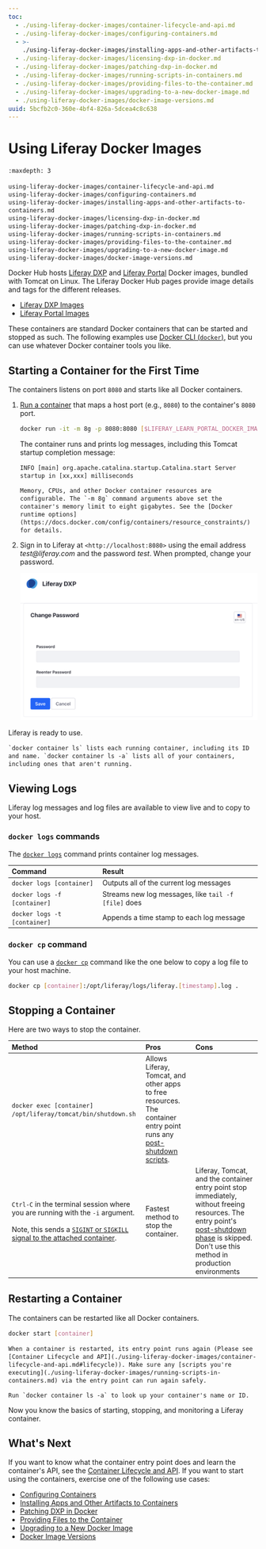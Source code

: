 ```yaml
---
toc:
  - ./using-liferay-docker-images/container-lifecycle-and-api.md
  - ./using-liferay-docker-images/configuring-containers.md
  - >-
    ./using-liferay-docker-images/installing-apps-and-other-artifacts-to-containers.md
  - ./using-liferay-docker-images/licensing-dxp-in-docker.md
  - ./using-liferay-docker-images/patching-dxp-in-docker.md
  - ./using-liferay-docker-images/running-scripts-in-containers.md
  - ./using-liferay-docker-images/providing-files-to-the-container.md
  - ./using-liferay-docker-images/upgrading-to-a-new-docker-image.md
  - ./using-liferay-docker-images/docker-image-versions.md
uuid: 5bcfb2c0-360e-4bf4-826a-5dcea4c8c638
---
```

# Using Liferay Docker Images

```{toctree}
:maxdepth: 3

using-liferay-docker-images/container-lifecycle-and-api.md
using-liferay-docker-images/configuring-containers.md
using-liferay-docker-images/installing-apps-and-other-artifacts-to-containers.md
using-liferay-docker-images/licensing-dxp-in-docker.md
using-liferay-docker-images/patching-dxp-in-docker.md
using-liferay-docker-images/running-scripts-in-containers.md
using-liferay-docker-images/providing-files-to-the-container.md
using-liferay-docker-images/upgrading-to-a-new-docker-image.md
using-liferay-docker-images/docker-image-versions.md
```

Docker Hub hosts [Liferay DXP](https://hub.docker.com/r/liferay/dxp) and [Liferay Portal](https://hub.docker.com/r/liferay/portal) Docker images, bundled with Tomcat on Linux. The Liferay Docker Hub pages provide image details and tags for the different releases.

* [Liferay DXP Images](https://hub.docker.com/r/liferay/dxp)
* [Liferay Portal Images](https://hub.docker.com/r/liferay/portal)

These containers are standard Docker containers that can be started and stopped as such. The following examples use [Docker CLI (`docker`)](https://docs.docker.com/engine/reference/commandline/docker/), but you can use whatever Docker container tools you like.

## Starting a Container for the First Time

The containers listens on port `8080` and starts like all Docker containers.

1. [Run a container](https://docs.docker.com/engine/reference/commandline/run/) that maps a host port (e.g., `8080`) to the container's `8080` port.

    ```bash
    docker run -it -m 8g -p 8080:8080 [$LIFERAY_LEARN_PORTAL_DOCKER_IMAGE$]
    ```

    The container runs and prints log messages, including this Tomcat startup completion message:

    ```
    INFO [main] org.apache.catalina.startup.Catalina.start Server startup in [xx,xxx] milliseconds
    ```

    ```{note}
    Memory, CPUs, and other Docker container resources are configurable. The `-m 8g` command arguments above set the container's memory limit to eight gigabytes. See the [Docker runtime options](https://docs.docker.com/config/containers/resource_constraints/) for details.
    ```

1. Sign in to Liferay at `<http://localhost:8080>` using the email address _test@liferay.com_ and the password _test_. When prompted, change your password.

    ![Here is Liferay's landing page.](./using-liferay-docker-images/images/01.png)

Liferay is ready to use.

```{note}
`docker container ls` lists each running container, including its ID and name. `docker container ls -a` lists all of your containers, including ones that aren't running.
```

## Viewing Logs

Liferay log messages and log files are available to view live and to copy to your host.

### `docker logs` commands

The [`docker logs`](https://docs.docker.com/engine/reference/commandline/logs/) command prints container log messages.

| Command | Result |
| :------ | :----- |
| `docker logs [container]` | Outputs all of the current log messages |
| `docker logs -f [container]` | Streams new log messages, like `tail -f [file]` does |
| `docker logs -t [container]` | Appends a time stamp to each log message |

### `docker cp` command

You can use a [`docker cp`](https://docs.docker.com/engine/reference/commandline/cp/) command like the one below to copy a log file to your host machine.

```bash
docker cp [container]:/opt/liferay/logs/liferay.[timestamp].log .
```

## Stopping a Container

Here are two ways to stop the container.

| Method | Pros | Cons |
| :----- | :--- | :--- |
| `docker exec [container] /opt/liferay/tomcat/bin/shutdown.sh` | Allows Liferay, Tomcat, and other apps to free resources. The container entry point runs any [post-shutdown scripts](./using-liferay-docker-images/container-lifecycle-and-api.md#post-shutdown-phase-api). | |
| `Ctrl-C` in the terminal session where you are running with the `-i` argument.<br><br>Note, this sends a [`SIGINT` or `SIGKILL` signal to the attached container](https://docs.docker.com/engine/reference/commandline/attach/#extended-description). | Fastest method to stop the container. | Liferay, Tomcat, and the container entry point stop immediately, without freeing resources. The entry point's [post-shutdown phase](./using-liferay-docker-images/container-lifecycle-and-api.md#post-shutdown-phase-api) is skipped. Don't use this method in production environments |

## Restarting a Container

The containers can be restarted like all Docker containers.

```bash
docker start [container]
```

```{warning}
When a container is restarted, its entry point runs again (Please see [Container Lifecycle and API](./using-liferay-docker-images/container-lifecycle-and-api.md#lifecycle)). Make sure any [scripts you're executing](./using-liferay-docker-images/running-scripts-in-containers.md) via the entry point can run again safely.
```

```{tip}
Run `docker container ls -a` to look up your container's name or ID.
```

Now you know the basics of starting, stopping, and monitoring a Liferay container.

## What's Next

If you want to know what the container entry point does and learn the container's API, see the [Container Lifecycle and API](./using-liferay-docker-images/container-lifecycle-and-api.md). If you want to start using the containers, exercise one of the following use cases:

* [Configuring Containers](./using-liferay-docker-images/configuring-containers.md)
* [Installing Apps and Other Artifacts to Containers](./using-liferay-docker-images/installing-apps-and-other-artifacts-to-containers.md)
* [Patching DXP in Docker](./using-liferay-docker-images/patching-dxp-in-docker.md)
* [Providing Files to the Container](./using-liferay-docker-images/providing-files-to-the-container.md)
* [Upgrading to a New Docker Image](./using-liferay-docker-images/upgrading-to-a-new-docker-image.md)
* [Docker Image Versions](./using-liferay-docker-images/docker-image-versions.md)

